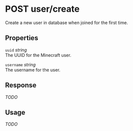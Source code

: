 # <span class="badge badge-light">POST</span> <span class="badge badge-light">user/create</span>


Create a new user in database when joined for the first time.

## Properties

`uuid` *string*  
The UUID for the Minecraft user.

`username` *string*  
The username for the user.


## Response

*TODO*

## Usage

*TODO*

